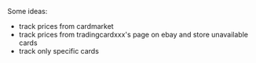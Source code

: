 Some ideas:

- track prices from cardmarket
- track prices from tradingcardxxx's page on ebay and store unavailable cards
- track only specific cards